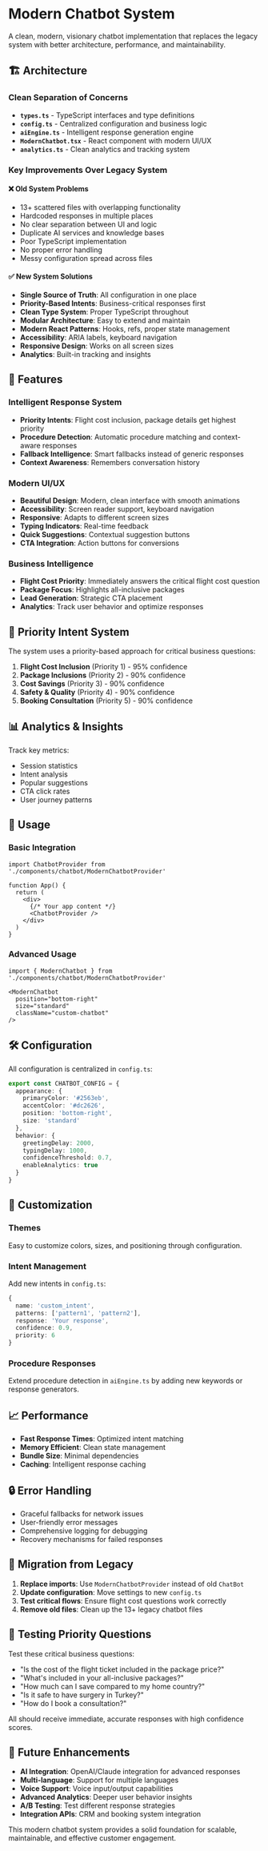 # Modern Chatbot System

A clean, modern, visionary chatbot implementation that replaces the legacy system with better architecture, performance, and maintainability.

## 🏗️ Architecture

### Clean Separation of Concerns
- **`types.ts`** - TypeScript interfaces and type definitions
- **`config.ts`** - Centralized configuration and business logic
- **`aiEngine.ts`** - Intelligent response generation engine
- **`ModernChatbot.tsx`** - React component with modern UI/UX
- **`analytics.ts`** - Clean analytics and tracking system

### Key Improvements Over Legacy System

#### ❌ Old System Problems
- 13+ scattered files with overlapping functionality
- Hardcoded responses in multiple places
- No clear separation between UI and logic
- Duplicate AI services and knowledge bases
- Poor TypeScript implementation
- No proper error handling
- Messy configuration spread across files

#### ✅ New System Solutions
- **Single Source of Truth**: All configuration in one place
- **Priority-Based Intents**: Business-critical responses first
- **Clean Type System**: Proper TypeScript throughout
- **Modular Architecture**: Easy to extend and maintain
- **Modern React Patterns**: Hooks, refs, proper state management
- **Accessibility**: ARIA labels, keyboard navigation
- **Responsive Design**: Works on all screen sizes
- **Analytics**: Built-in tracking and insights

## 🚀 Features

### Intelligent Response System
- **Priority Intents**: Flight cost inclusion, package details get highest priority
- **Procedure Detection**: Automatic procedure matching and context-aware responses
- **Fallback Intelligence**: Smart fallbacks instead of generic responses
- **Context Awareness**: Remembers conversation history

### Modern UI/UX
- **Beautiful Design**: Modern, clean interface with smooth animations
- **Accessibility**: Screen reader support, keyboard navigation
- **Responsive**: Adapts to different screen sizes
- **Typing Indicators**: Real-time feedback
- **Quick Suggestions**: Contextual suggestion buttons
- **CTA Integration**: Action buttons for conversions

### Business Intelligence
- **Flight Cost Priority**: Immediately answers the critical flight cost question
- **Package Focus**: Highlights all-inclusive packages
- **Lead Generation**: Strategic CTA placement
- **Analytics**: Track user behavior and optimize responses

## 🎯 Priority Intent System

The system uses a priority-based approach for critical business questions:

1. **Flight Cost Inclusion** (Priority 1) - 95% confidence
2. **Package Inclusions** (Priority 2) - 90% confidence  
3. **Cost Savings** (Priority 3) - 90% confidence
4. **Safety & Quality** (Priority 4) - 90% confidence
5. **Booking Consultation** (Priority 5) - 90% confidence

## 📊 Analytics & Insights

Track key metrics:
- Session statistics
- Intent analysis
- Popular suggestions
- CTA click rates
- User journey patterns

## 🔧 Usage

### Basic Integration
```tsx
import ChatbotProvider from './components/chatbot/ModernChatbotProvider'

function App() {
  return (
    <div>
      {/* Your app content */}
      <ChatbotProvider />
    </div>
  )
}
```

### Advanced Usage
```tsx
import { ModernChatbot } from './components/chatbot/ModernChatbotProvider'

<ModernChatbot 
  position="bottom-right"
  size="standard"
  className="custom-chatbot"
/>
```

## 🛠️ Configuration

All configuration is centralized in `config.ts`:

```typescript
export const CHATBOT_CONFIG = {
  appearance: {
    primaryColor: '#2563eb',
    accentColor: '#dc2626',
    position: 'bottom-right',
    size: 'standard'
  },
  behavior: {
    greetingDelay: 2000,
    typingDelay: 1000,
    confidenceThreshold: 0.7,
    enableAnalytics: true
  }
}
```

## 🎨 Customization

### Themes
Easy to customize colors, sizes, and positioning through configuration.

### Intent Management
Add new intents in `config.ts`:

```typescript
{
  name: 'custom_intent',
  patterns: ['pattern1', 'pattern2'],
  response: 'Your response',
  confidence: 0.9,
  priority: 6
}
```

### Procedure Responses
Extend procedure detection in `aiEngine.ts` by adding new keywords or response generators.

## 📈 Performance

- **Fast Response Times**: Optimized intent matching
- **Memory Efficient**: Clean state management
- **Bundle Size**: Minimal dependencies
- **Caching**: Intelligent response caching

## 🔒 Error Handling

- Graceful fallbacks for network issues
- User-friendly error messages
- Comprehensive logging for debugging
- Recovery mechanisms for failed responses

## 🚀 Migration from Legacy

1. **Replace imports**: Use `ModernChatbotProvider` instead of old `ChatBot`
2. **Update configuration**: Move settings to new `config.ts`
3. **Test critical flows**: Ensure flight cost questions work correctly
4. **Remove old files**: Clean up the 13+ legacy chatbot files

## 🎯 Testing Priority Questions

Test these critical business questions:

- "Is the cost of the flight ticket included in the package price?"
- "What's included in your all-inclusive packages?"
- "How much can I save compared to my home country?"
- "Is it safe to have surgery in Turkey?"
- "How do I book a consultation?"

All should receive immediate, accurate responses with high confidence scores.

## 🔮 Future Enhancements

- **AI Integration**: OpenAI/Claude integration for advanced responses
- **Multi-language**: Support for multiple languages
- **Voice Support**: Voice input/output capabilities
- **Advanced Analytics**: Deeper user behavior insights
- **A/B Testing**: Test different response strategies
- **Integration APIs**: CRM and booking system integration

This modern chatbot system provides a solid foundation for scalable, maintainable, and effective customer engagement.
